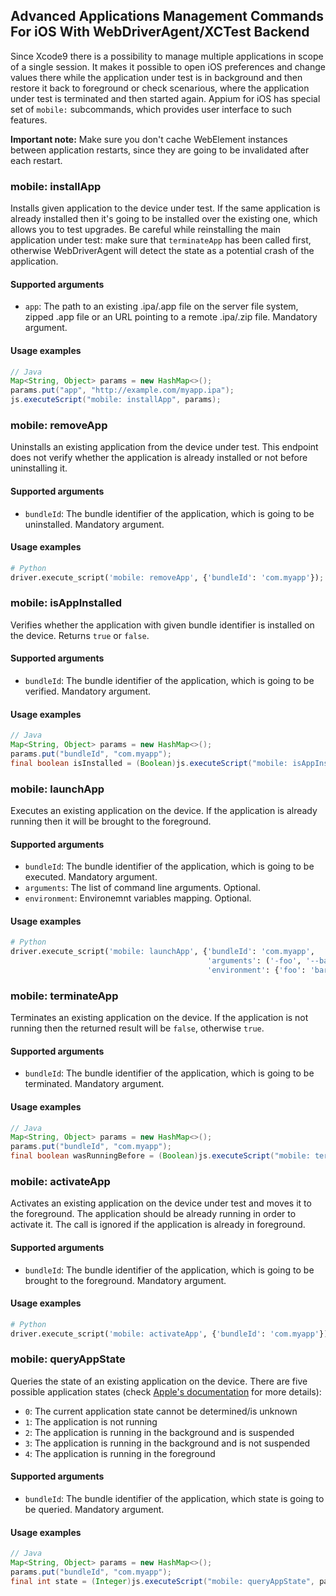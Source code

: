 ## Advanced Applications Management Commands For iOS With WebDriverAgent/XCTest Backend

Since Xcode9 there is a possibility to manage multiple applications in scope of a single session. It makes it possible to open iOS preferences and change values there while the application under test is in background and then restore it back to foreground or check scenarious, where the application under test is terminated and then started again. Appium for iOS has special set of `mobile:` subcommands, which provides user interface to such features.

**Important note:** Make sure you don't cache WebElement instances between application restarts, since they are going to be invalidated after each restart.

### mobile: installApp

Installs given application to the device under test. If the same application is already installed then it's going to be installed over the existing one, which allows you to test upgrades. Be careful while reinstalling the main application under test: make sure that `terminateApp` has been called first, otherwise WebDriverAgent will detect the state as a potential crash of the application.

#### Supported arguments

- `app`: The path to an existing .ipa/.app file on the server file system, zipped .app file or an URL pointing to a remote .ipa/.zip file. Mandatory argument.

#### Usage examples

```java
// Java
Map<String, Object> params = new HashMap<>();
params.put("app", "http://example.com/myapp.ipa");
js.executeScript("mobile: installApp", params);
```

### mobile: removeApp

Uninstalls an existing application from the device under test. This endpoint does not verify whether the application is already installed or not before uninstalling it.

#### Supported arguments

- `bundleId`: The bundle identifier of the application, which is going to be uninstalled. Mandatory argument.

#### Usage examples

```python
# Python
driver.execute_script('mobile: removeApp', {'bundleId': 'com.myapp'});
```

### mobile: isAppInstalled

Verifies whether the application with given bundle identifier is installed on the device. Returns `true` or `false`.

#### Supported arguments

- `bundleId`: The bundle identifier of the application, which is going to be verified. Mandatory argument.

#### Usage examples

```java
// Java
Map<String, Object> params = new HashMap<>();
params.put("bundleId", "com.myapp");
final boolean isInstalled = (Boolean)js.executeScript("mobile: isAppInstalled", params);
```

### mobile: launchApp

Executes an existing application on the device. If the application is already running then it will be brought to the foreground.

#### Supported arguments

- `bundleId`: The bundle identifier of the application, which is going to be executed. Mandatory argument.
- `arguments`: The list of command line arguments. Optional.
- `environment`: Environemnt variables mapping. Optional.

#### Usage examples

```python
# Python
driver.execute_script('mobile: launchApp', {'bundleId': 'com.myapp',
                                            'arguments': ('-foo', '--bar'),
                                            'environment': {'foo': 'bar'}})
```

### mobile: terminateApp

Terminates an existing application on the device. If the application is not running then the returned result will be `false`, otherwise `true`.

#### Supported arguments

- `bundleId`: The bundle identifier of the application, which is going to be terminated. Mandatory argument.

#### Usage examples

```java
// Java
Map<String, Object> params = new HashMap<>();
params.put("bundleId", "com.myapp");
final boolean wasRunningBefore = (Boolean)js.executeScript("mobile: terminateApp", params);
```

### mobile: activateApp

Activates an existing application on the device under test and moves it to the foreground. The application should be already running in order to activate it. The call is ignored if the application is already in foreground.

#### Supported arguments

- `bundleId`: The bundle identifier of the application, which is going to be brought to the foreground. Mandatory argument.

#### Usage examples

```python
# Python
driver.execute_script('mobile: activateApp', {'bundleId': 'com.myapp'});
```

### mobile: queryAppState

Queries the state of an existing application on the device. There are five possible application states (check [Apple's documentation](https://developer.apple.com/documentation/xctest/xcuiapplicationstate?language=objc) for more details):

- `0`: The current application state cannot be determined/is unknown
- `1`: The application is not running
- `2`: The application is running in the background and is suspended
- `3`: The application is running in the background and is not suspended
- `4`: The application is running in the foreground

#### Supported arguments

- `bundleId`: The bundle identifier of the application, which state is going to be queried. Mandatory argument.

#### Usage examples

```java
// Java
Map<String, Object> params = new HashMap<>();
params.put("bundleId", "com.myapp");
final int state = (Integer)js.executeScript("mobile: queryAppState", params);
```